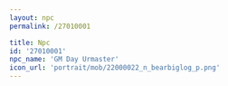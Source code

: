 ```yaml
---
layout: npc
permalink: /27010001

title: Npc
id: '27010001'
npc_name: 'GM Day Urmaster'
icon_url: 'portrait/mob/22000022_n_bearbiglog_p.png'
---
```


